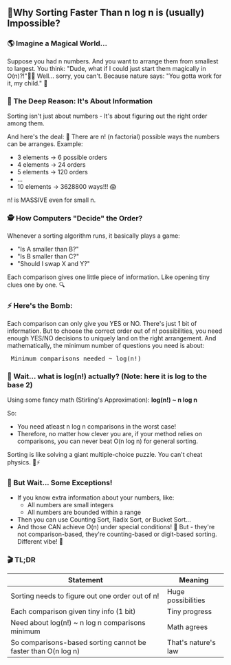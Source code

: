 ## 🎯Why Sorting Faster Than n log n is (usually) Impossible?

### 🌎 Imagine a Magical World...
Suppose you had n numbers.
And you want to arrange them from smallest to largest.
You think: "Dude, what if I could just start them magically in O(n)?!"🧙✨
Well... sorry, you can't.
Because nature says: "You gotta work for it, my child." 🌌

### 🧠 The Deep Reason: It's About <b>Information</b>
Sorting isn't just about numbers -
It's about figuring out the right order among them.

And here's the deal:
🔵 There are n! (n factorial) possible ways the numbers can be arranges.
Example:
 - 3 elements -> 6 possible orders
 - 4 elements -> 24 orders
 - 5 elements -> 120 orders
 - ...
 - 10 elements -> 3628800 ways!!! 😱
 
 n! is MASSIVE even for small n.

 ### 🕵️ How Computers "Decide" the Order?
 Whenever a sorting algorithm runs, it basically plays a game:
 - "Is A smaller than B?"
 - "Is B smaller than C?"
 - "Should I swap X and Y?"

 Each comparison gives one little piece of information.
 Like opening tiny clues one by one. 🔍

 ### ⚡ Here's the Bomb:
 Each comparison can only give you YES or NO.
 There's just 1 bit of information.
 But to choose the correct order out of n! possibilities, you need enough YES/NO decisions to uniquely land on the right arrangement.
 And mathematically, the minimum number of questions you need is about:
 <pre> Minimum comparisons needed ~ log(n!) </pre>

 ### 🧮 Wait... what is log(n!) actually?  (Note: here it is log to the base 2)
 Using some fancy math (Stirling's Approximation):
    <b> log(n!) ~ n log n </b>

So:
- You need atleast n log n comparisons in the worst case!
- Therefore, no matter how clever you are, if your method relies on comparisons, you can never beat O(n log n) for general sorting.

Sorting is like solving a giant multiple-choice puzzle. You can't cheat physics. 🧠⚡

### 🧩 But Wait... Some Exceptions!
- If you know extra information about your numbers, like:
    - All numbers are small integers
    - All numbers are bounded within a range
- Then you can use Counting Sort, Radix Sort, or Bucket Sort...
- And those CAN achieve O(n) under special conditions! 🚀
But - they're not comparison-based, they're counting-based or digit-based sorting.
Different vibe! 🎵

### 🎬 TL;DR
| Statement | Meaning |
| --------- | ------- |
| Sorting needs to figure out one order out of n! | Huge possibilities |
| Each comparison given tiny info (1 bit) | Tiny progress |
| Need about log(n!) ~ n log n comparisons minimum | Math agrees |
| So comparisons-based sorting cannot be faster than O(n log n) | That's nature's law |
